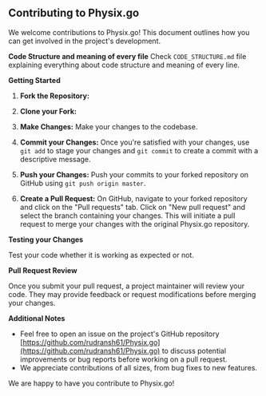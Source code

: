 ## Contributing to Physix.go

We welcome contributions to Physix.go! This document outlines how you can get involved in the project's development.

**Code Structure and meaning of every file**
Check `CODE_STRUCTURE.md` file explaining everything about code structure and meaning of every line.

**Getting Started**

1. **Fork the Repository:**  

2. **Clone your Fork:**

3. **Make Changes:**
   Make your changes to the codebase. 

4. **Commit your Changes:**
   Once you're satisfied with your changes, use `git add` to stage your changes and `git commit` to create a commit with a descriptive message.

5. **Push your Changes:**
   Push your commits to your forked repository on GitHub using `git push origin master`. 

6. **Create a Pull Request:**
   On GitHub, navigate to your forked repository and click on the "Pull requests" tab. Click on "New pull request" and select the branch containing your changes.  This will initiate a pull request to merge your changes with the original Physix.go repository.

**Testing your Changes**

Test your code whether it is working as expected or not.

**Pull Request Review**

Once you submit your pull request, a project maintainer will review your code. They may provide feedback or request modifications before merging your changes.

**Additional Notes**

* Feel free to open an issue on the project's GitHub repository [https://github.com/rudransh61/Physix.go](https://github.com/rudransh61/Physix.go) to discuss potential improvements or bug reports before working on a pull request.
* We appreciate contributions of all sizes, from bug fixes to new features.

We are happy to have you contribute to Physix.go!